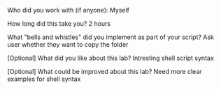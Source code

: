 
Who did you work with (if anyone): Myself

How long did this take you? 2 hours

What "bells and whistles" did you implement as part of your script?
Ask user whether they want to copy the folder

[Optional] What did you like about this lab?
Intresting shell script syntax

[Optional] What could be improved about this lab? 
Need more clear examples for shell syntax


